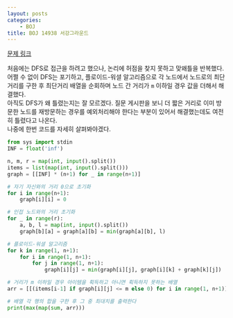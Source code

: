 ```yaml
---
layout: posts
categories:
    - BOJ
title: BOJ 14938 서강그라운드
---
```


[문제 링크](https://www.acmicpc.net/problem/14938)

처음에는 DFS로 접근을 하려고 했으나, 논리에 허점을 찾지 못하고 맞왜틀을 반복했다.  
어쩔 수 없이 DFS는 포기하고, 플로이드-워셜 알고리즘으로 각 노드에서 노드로의 최단거리를 구한 후 최단거리 배열을 순회하며 노드 간 거리가 `m` 이하일 경우 값을 더해서 해결했다.  
아직도 DFS가 왜 틀렸는지는 잘 모르겠다. 질문 게시판을 보니 더 짧은 거리로 이미 방문한 노드를 재방문하는 경우를 예외처리해야 한다는 부분이 있어서 해결했는데도 여전히 틀렸다고 나온다.  
나중에 한번 코드를 자세히 살펴봐야겠다.

```python
from sys import stdin
INF = float('inf')

n, m, r = map(int, input().split())
items = list(map(int, input().split()))
graph = [[INF] * (n+1) for _ in range(n+1)]

# 자기 자신와의 거리 0으로 초기화
for i in range(n+1):
    graph[i][i] = 0

# 인접 노드와의 거리 초기화
for _ in range(r):
    a, b, l = map(int, input().split())
    graph[b][a] = graph[a][b] = min(graph[a][b], l)

# 플로이드-워셜 알고리즘
for k in range(1, n+1):
    for i in range(1, n+1):
        for j in range(1, n+1):
            graph[i][j] = min(graph[i][j], graph[i][k] + graph[k][j])

# 거리가 m 이하일 경우 아이템을 획득하고 아니면 획득하지 못하는 배열
arr = [[(items[i-1] if graph[i][j] <= m else 0) for i in range(1, n+1)] for j in range(1, n+1)]

# 배열 각 행의 합을 구한 후 그 중 최대치를 출력한다
print(max(map(sum, arr)))
```
